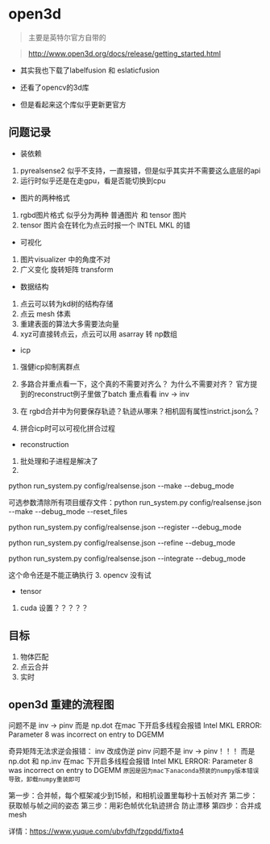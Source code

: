 # open3d

> 主要是英特尔官方自带的


> http://www.open3d.org/docs/release/getting_started.html


- 其实我也下载了labelfusion 和 eslaticfusion

- 还看了opencv的3d库

- 但是看起来这个库似乎更新更官方

## 问题记录
- 装依赖
1. pyrealsense2 似乎不支持，一直报错，但是似乎其实并不需要这么底层的api
2. 运行时似乎还是在走gpu，看是否能切换到cpu

- 图片的两种格式
1. rgbd图片格式 似乎分为两种 普通图片 和 tensor 图片
2. tensor 图片会在转化为点云时报一个 INTEL MKL 的错

- 可视化
1. 图片visualizer 中的角度不对
2. 广义变化  旋转矩阵 transform

- 数据结构
1. 点云可以转为kd树的结构存储
2. 点云 mesh 体素
3. 重建表面的算法大多需要法向量
4. xyz可直接转点云，点云可以用 asarray 转 np数组

- icp
1. 强健icp抑制离群点
2. 多路合并重点看一下，这个真的不需要对齐么？ 为什么不需要对齐？ 
官方提到的reconstruct例子里做了batch 重点看看
inv -> inv

3. 在 rgbd合并中为何要保存轨迹？轨迹从哪来？相机固有属性instrict.json么？
4. 拼合icp时可以可视化拼合过程

- reconstruction
1. 批处理和子进程是解决了
2. 
python run_system.py config/realsense.json --make --debug_mode 

可选参数清除所有项目缓存文件：python run_system.py config/realsense.json --make --debug_mode --reset_files

python run_system.py config/realsense.json --register --debug_mode 

python run_system.py config/realsense.json --refine --debug_mode 

python run_system.py config/realsense.json --integrate --debug_mode 

这个命令还是不能正确执行
3. opencv 没有试

- tensor
1. cuda 设置？？？？？

## 目标
1. 物体匹配
2. 点云合并
3. 实时

## open3d 重建的流程图
问题不是 inv -> pinv 
而是 np.dot 在mac 下开启多线程会报错 Intel MKL ERROR: Parameter 8 was incorrect on entry to DGEMM

奇异矩阵无法求逆会报错：
inv 改成伪逆 pinv 问题不是 inv -> pinv！！！
而是 np.dot 和 np.inv 在mac 下开启多线程会报错 Intel MKL ERROR: Parameter 8 was incorrect on entry to DGEMM
`原因是因为mac下anaconda预装的numpy版本错误导致，卸载numpy重装即可`


第一步：合并帧，每个框架减少到15帧，和相机设置里每秒十五帧对齐
第二步：获取帧与帧之间的姿态
第三步：用彩色帧优化轨迹拼合 防止漂移
第四步：合并成mesh

详情：https://www.yuque.com/ubvfdh/fzgpdd/fixtq4